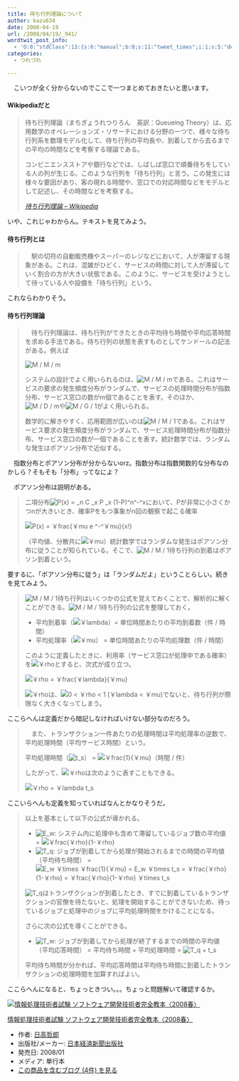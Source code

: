 ```yaml
---
title: 待ち行列理論について
author: kazu634
date: 2008-04-19
url: /2008/04/19/_941/
wordtwit_post_info:
  - 'O:8:"stdClass":13:{s:6:"manual";b:0;s:11:"tweet_times";i:1;s:5:"delay";i:0;s:7:"enabled";i:1;s:10:"separation";s:2:"60";s:7:"version";s:3:"3.7";s:14:"tweet_template";b:0;s:6:"status";i:2;s:6:"result";a:0:{}s:13:"tweet_counter";i:2;s:13:"tweet_log_ids";a:1:{i:0;i:3903;}s:9:"hash_tags";a:0:{}s:8:"accounts";a:1:{i:0;s:7:"kazu634";}}'
categories:
  - つれづれ

---
```

<div class="section">
<p>
    　こいつが全く分からないのでここで一つまとめておきたいと思います。
</p>
  
<p>
<a name="seemore"></a>
</p>
  
<h4>
    Wikipediaだと
</h4>
  
<blockquote title="待ち行列理論 - Wikipedia" cite="http://ja.wikipedia.org/wiki/%E5%BE%85%E3%81%A1%E8%A1%8C%E5%88%97%E7%90%86%E8%AB%96">
<p>
      待ち行列理論（まちぎょうれつりろん　英訳：Queueing Theory）は、応用数学のオペレーションズ・リサーチにおける分野の一つで、様々な待ち行列系を数理モデル化して、待ち行列の平均長や、到着してから去るまでの平均の時間などを考察する理論である。
</p>
    
<p>
      コンビニエンスストアや銀行などでは、しばしば窓口で順番待ちをしている人の列が生じる。このような行列を「待ち行列」と言う。この発生には様々な要因があり、客の現れる時間や、窓口での対応時間などをモデルとして記述し、その時間などを考察する。
</p>
    
<p>
<cite><a href="http://ja.wikipedia.org/wiki/%E5%BE%85%E3%81%A1%E8%A1%8C%E5%88%97%E7%90%86%E8%AB%96" onclick="__gaTracker('send', 'event', 'outbound-article', 'http://ja.wikipedia.org/wiki/%E5%BE%85%E3%81%A1%E8%A1%8C%E5%88%97%E7%90%86%E8%AB%96', '待ち行列理論 &#8211; Wikipedia');" target="_blank">待ち行列理論 &#8211; Wikipedia</a></cite>
</p>
</blockquote>
  
<p>
    いや、これじゃわからん。テキストを見てみよう。
</p>
  
<h4>
    待ち行列とは
</h4>
  
<blockquote>
<p>
      　駅の切符の自動販売機やスーパーのレジなどにおいて、人が滞留する現象がある。これは、混雑がひどく、サービスの時間に対して人が滞留していく割合の方が大きい状態である。このように、サービスを受けようとして待っている人や設備を「待ち行列」という。
</p>
</blockquote>
  
<p>
    これならわかりそう。
</p>
  
<h4>
    待ち行列理論
</h4>
  
<blockquote>
<p>
      　待ち行列理論は、待ち行列ができたときの平均待ち時間や平均応答時間を求める手法である。待ち行列の状態を表すものとしてケンドールの記法がある。例えば
</p>
    
<p>
<center>
</center>
</p>
    
<p>
<img src="http://d.hatena.ne.jp/cgi-bin/mimetex.cgi?~M~/~M~/~m" class="tex" alt=" M / M / m" />
</p></p> 
    
<p>
      システムの設計でよく用いられるのは、<img src="http://d.hatena.ne.jp/cgi-bin/mimetex.cgi?~M~/~M~/~m" class="tex" alt=" M / M / m" />である。これはサービスの要求の発生頻度分布がランダムで、サービスの処理時間分布が指数分布、サービス窓口の数がm個であることを表す。そのほか、<img src="http://d.hatena.ne.jp/cgi-bin/mimetex.cgi?~M~/~D~/~m" class="tex" alt=" M / D / m" />や<img src="http://d.hatena.ne.jp/cgi-bin/mimetex.cgi?~M~/~G~/~1" class="tex" alt=" M / G / 1" />がよく用いられる。
</p>
    
<p>
      数学的に解きやすく、応用範囲が広いのは<img src="http://d.hatena.ne.jp/cgi-bin/mimetex.cgi?~M~/~M~/~1" class="tex" alt=" M / M / 1" />である。これはサービス要求の発生頻度分布がランダムで、サービス処理時間分布が指数分布、サービス窓口の数が一個であることを表す。統計数学では、ランダムな発生はポアソン分布で近似する。
</p>
</blockquote>
  
<p>
    　指数分布とポアソン分布が分からないorz。指数分布は指数関数的な分布なのかしら？そもそも「分布」ってなによ？
</p>
  
<p>
    　ポアソン分布は説明がある。
</p>
  
<blockquote>
<p>
      二項分布<img src="http://d.hatena.ne.jp/cgi-bin/mimetex.cgi?~P&#40;x&#41;~=~~_n~C~_x~P~_x~&#40;1-P&#41;^n^-^x" class="tex" alt=" P&#40;x&#41; =  _n C _x P _x &#40;1-P&#41;^n^-^x" />において、Pが非常に小さくかつnが大きいとき、確率Pをもつ事象がn回の観察で起こる確率
</p>
    
<p>
<center>
</center>
</p>
    
<p>
<img src="http://d.hatena.ne.jp/cgi-bin/mimetex.cgi?~P&#40;x&#41;~=~\frac{\mu~e~^-^\mu}{x!}" class="tex" alt=" P&#40;x&#41; = ￥frac{￥mu e ^-^￥mu}{x!}" />
</p></p> 
    
<p>
      （平均値、分散共に<img src="http://d.hatena.ne.jp/cgi-bin/mimetex.cgi?~\mu" class="tex" alt=" ￥mu" />）統計数学ではランダムな発生はポアソン分布に従うことが知られている。そこで、<img src="http://d.hatena.ne.jp/cgi-bin/mimetex.cgi?~M~/~M~/~1" class="tex" alt=" M / M / 1" />待ち行列の到着はポアソン到着という。
</p>
</blockquote>
  
<p>
    要するに、「ポアソン分布に従う」は「ランダムだよ」ということらしい。続きを見てみよう。
</p>
  
<blockquote>
<p>
<img src="http://d.hatena.ne.jp/cgi-bin/mimetex.cgi?~M~/~M~/~1" class="tex" alt=" M / M / 1" />待ち行列はいくつかの公式を覚えておくことで、解析的に解くことができる。<img src="http://d.hatena.ne.jp/cgi-bin/mimetex.cgi?~M~/~M~/~1" class="tex" alt=" M / M / 1" />待ち行列の公式を整理しておく。
</p>
    
<ul>
<li>
        平均到着率（<img src="http://d.hatena.ne.jp/cgi-bin/mimetex.cgi?~\lambda" class="tex" alt=" ￥lambda" />）= 単位時間あたりの平均到着数（件 / 時間）
</li>
<li>
        平均処理率（<img src="http://d.hatena.ne.jp/cgi-bin/mimetex.cgi?~\mu" class="tex" alt=" ￥mu" />） = 単位時間あたりの平均処理数（件 / 時間）
</li>
</ul>
    
<p>
      このように定義したときに、利用率（サービス窓口が処理中である確率）を<img src="http://d.hatena.ne.jp/cgi-bin/mimetex.cgi?~\rho" class="tex" alt=" ￥rho" />とすると、次式が成り立つ。
</p>
    
<p>
<center>
</center>
</p>
    
<p>
<img src="http://d.hatena.ne.jp/cgi-bin/mimetex.cgi?~\rho~=~\frac{\lambda}{\mu}" class="tex" alt=" ￥rho = ￥frac{￥lambda}{￥mu}" />
</p></p> 
    
<p>
<img src="http://d.hatena.ne.jp/cgi-bin/mimetex.cgi?~\rho" class="tex" alt=" ￥rho" />は、<img src="http://d.hatena.ne.jp/cgi-bin/mimetex.cgi?~0~&#60;~\rho~&#60;~1~&#40;\lambda~&#60;~\mu&#41;~" class="tex" alt=" 0 &#60; ￥rho &#60; 1 &#40;￥lambda &#60; ￥mu&#41; " />でないと、待ち行列が際限なく大きくなってしまう。
</p>
</blockquote>
  
<p>
    ここらへんは定義だから暗記しなければいけない部分なのだろう。
</p>
  
<blockquote>
<p>
      　また、トランザクション一件あたりの処理時間は平均処理率の逆数で、平均処理時間（平均サービス時間）という。
</p>
    
<p>
<center>
</center>
</p>
    
<p>
      平均処理時間（<img src="http://d.hatena.ne.jp/cgi-bin/mimetex.cgi?~t_s" class="tex" alt=" t_s" />） = <img src="http://d.hatena.ne.jp/cgi-bin/mimetex.cgi?~\frac{1}{\mu}" class="tex" alt=" ￥frac{1}{￥mu}" />（時間 / 件）
</p></p> 
    
<p>
      したがって、<img src="http://d.hatena.ne.jp/cgi-bin/mimetex.cgi?~\rho" class="tex" alt=" ￥rho" />は次のように表すこともできる。
</p>
    
<p>
<center>
</center>
</p>
    
<p>
<img src="http://d.hatena.ne.jp/cgi-bin/mimetex.cgi?~\rho~=~\lambda~t_s" class="tex" alt=" ￥rho = ￥lambda t_s" />
</p></p>
</blockquote>
  
<p>
    ここいらへんも定義を知っていればなんとかなりそうだ。
</p>
  
<blockquote>
<p>
      以上を基本として以下の公式が導かれる。
</p>
    
<ul>
<li>
<img src="http://d.hatena.ne.jp/cgi-bin/mimetex.cgi?~E_w" class="tex" alt=" E_w" />: システム内に処理中も含めて滞留しているジョブ数の平均値 = <img src="http://d.hatena.ne.jp/cgi-bin/mimetex.cgi?~\frac{\rho}{1-\rho}" class="tex" alt=" ￥frac{￥rho}{1-￥rho}" />
</li>
<li>
<img src="http://d.hatena.ne.jp/cgi-bin/mimetex.cgi?~T_q" class="tex" alt=" T_q" />: ジョブが到着してから処理が開始されるまでの時間の平均値（平均待ち時間） = <img src="http://d.hatena.ne.jp/cgi-bin/mimetex.cgi?~E_w~\times~\frac{1}{\mu}~=~E_w~\times~t_s~=~\frac{\rho}{1-\rho}~=~\frac{\rho}{1-\rho}~\times~t_s" class="tex" alt=" E_w ￥times ￥frac{1}{￥mu} = E_w ￥times t_s = ￥frac{￥rho}{1-￥rho} = ￥frac{￥rho}{1-￥rho} ￥times t_s" />
</li>
</ul>
    
<p>
<img src="http://d.hatena.ne.jp/cgi-bin/mimetex.cgi?~T_q" class="tex" alt=" T_q" />はトランザクションが到着したとき、すでに到着しているトランザクションの官僚を待たないと、処理を開始することができないため、待っているジョブと処理中のジョブに平均処理時間をかけることになる。
</p>
    
<p>
      さらに次の公式を導くことができる。
</p>
    
<ul>
<li>
<img src="http://d.hatena.ne.jp/cgi-bin/mimetex.cgi?~T_w" class="tex" alt=" T_w" />: ジョブが到着してから処理が終了するまでの時間の平均値（平均応答時間） = 平均待ち時間 + 平均処理時間 = <img src="http://d.hatena.ne.jp/cgi-bin/mimetex.cgi?~T_q~+~t_s" class="tex" alt=" T_q + t_s" />
</li>
</ul>
    
<p>
      平均待ち時間が分かれば、平均応答時間は平均待ち時間に到着したトランザクションの処理時間を加算すればよい。
</p>
</blockquote>
  
<p>
    ここらへんになると、ちょっときつい。。。ちょっと問題解いて確認するか。
</p>
  
<div class="hatena-asin-detail">
<a href="http://www.amazon.co.jp/dp/453240469X/?tag=hatena_st1-22&ascsubtag=d-7ibv" onclick="__gaTracker('send', 'event', 'outbound-article', 'http://www.amazon.co.jp/dp/453240469X/?tag=hatena_st1-22&ascsubtag=d-7ibv', '');"><img src="https://images-na.ssl-images-amazon.com/images/I/51IsgGHgfZL._SL160_.jpg" class="hatena-asin-detail-image" alt="情報処理技術者試験 ソフトウェア開発技術者完全教本〈2008春〉" title="情報処理技術者試験 ソフトウェア開発技術者完全教本〈2008春〉" /></a></p> 
    
<div class="hatena-asin-detail-info">
<p class="hatena-asin-detail-title">
<a href="http://www.amazon.co.jp/dp/453240469X/?tag=hatena_st1-22&ascsubtag=d-7ibv" onclick="__gaTracker('send', 'event', 'outbound-article', 'http://www.amazon.co.jp/dp/453240469X/?tag=hatena_st1-22&ascsubtag=d-7ibv', '情報処理技術者試験 ソフトウェア開発技術者完全教本〈2008春〉');">情報処理技術者試験 ソフトウェア開発技術者完全教本〈2008春〉</a>
</p>
      
<ul>
<li>
<span class="hatena-asin-detail-label">作者:</span> <a href="http://d.hatena.ne.jp/keyword/%C6%FC%B9%E2%C5%AF%CF%BA" onclick="__gaTracker('send', 'event', 'outbound-article', 'http://d.hatena.ne.jp/keyword/%C6%FC%B9%E2%C5%AF%CF%BA', '日高哲郎');" class="keyword">日高哲郎</a>
</li>
<li>
<span class="hatena-asin-detail-label">出版社/メーカー:</span> <a href="http://d.hatena.ne.jp/keyword/%C6%FC%CB%DC%B7%D0%BA%D1%BF%B7%CA%B9%BD%D0%C8%C7%BC%D2" onclick="__gaTracker('send', 'event', 'outbound-article', 'http://d.hatena.ne.jp/keyword/%C6%FC%CB%DC%B7%D0%BA%D1%BF%B7%CA%B9%BD%D0%C8%C7%BC%D2', '日本経済新聞出版社');" class="keyword">日本経済新聞出版社</a>
</li>
<li>
<span class="hatena-asin-detail-label">発売日:</span> 2008/01
</li>
<li>
<span class="hatena-asin-detail-label">メディア:</span> 単行本
</li>
<li>
<a href="http://d.hatena.ne.jp/asin/453240469X" onclick="__gaTracker('send', 'event', 'outbound-article', 'http://d.hatena.ne.jp/asin/453240469X', 'この商品を含むブログ (4件) を見る');" target="_blank">この商品を含むブログ (4件) を見る</a>
</li>
</ul>
</div>
    
<div class="hatena-asin-detail-foot">
</div>
</div>
</div>
